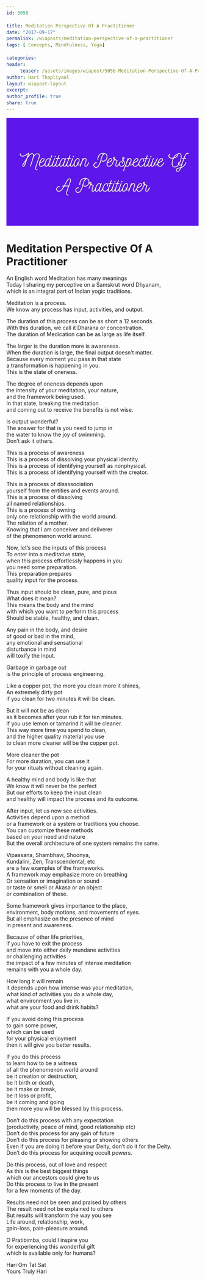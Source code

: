 ```yaml
--- 
id: 5058

title: Meditation Perspective Of A Practitioner
date: "2017-09-17"
permalink: /wiaposts/meditation-perspective-of-a-practitioner
tags: [ Concepts, Mindfulness, Yoga]    

categories: 
header:
     teaser: /assets/images/wiapost/5058-Meditation-Perspective-Of-A-Practitioner.jpg
author: Hari Thapliyaal 
layout: wiapost-layout
excerpt:  
author_profile: true 
share: true 
---
```


![Meditation Perspective Of A Practitioner](/assets/images/wiapost/5058-Meditation-Perspective-Of-A-Practitioner.jpg)     
   
# Meditation Perspective Of A Practitioner
   
An English word Meditation has many meanings     
Today I sharing my perceptive on a Samskrut word Dhyanam,     
which is an integral part of Indian yogic traditions.    
    
Meditation is a process.     
We know any process has input, activities, and output.    
    
The duration of this process can be as short a 12 seconds.     
With this duration, we call it Dharana or concentration.     
The duration of Medication can be as large as life itself.    
    
The larger is the duration more is awareness.     
When the duration is large, the final output doesn’t matter.     
Because every moment you pass in that state     
a transformation is happening in you.     
This is the state of oneness.    
    
The degree of oneness depends upon     
the intensity of your meditation, your nature,     
and the framework being used.     
In that state, breaking the meditation     
and coming out to receive the benefits is not wise.    
    
Is output wonderful?     
The answer for that is you need to jump in     
the water to know the joy of swimming.     
Don’t ask it others.    
    
This is a process of awareness     
This is a process of dissolving your physical identity.     
This is a process of identifying yourself as nonphysical.     
This is a process of identifying yourself with the creator.    
    
This is a process of disassociation     
yourself from the entities and events around.     
This is a process of dissolving     
all named relationships.     
This is a process of owning     
only one relationship with the world around.     
The relation of a mother.     
Knowing that I am conceiver and deliverer     
of the phenomenon world around.    
    
Now, let’s see the inputs of this process     
To enter into a meditative state,     
when this process effortlessly happens in you     
you need some preparation.     
This preparation prepares     
quality input for the process.    
    
Thus input should be clean, pure, and pious     
What does it mean?     
This means the body and the mind     
with which you want to perform this process     
Should be stable, healthy, and clean.    
    
Any pain in the body, and desire     
of good or bad in the mind,     
any emotional and sensational     
disturbance in mind     
will toxify the input.    
    
Garbage in garbage out     
is the principle of process engineering.    
    
Like a copper pot, the more you clean more it shines,     
An extremely dirty pot     
if you clean for two minutes it will be clean.    
    
But it will not be as clean     
as it becomes after your rub it for ten minutes.     
If you use lemon or tamarind it will be cleaner.     
This way more time you spend to clean,     
and the higher quality material you use     
to clean more cleaner will be the copper pot.    
    
More cleaner the pot     
For more duration, you can use it     
for your rituals without cleaning again.    
    
A healthy mind and body is like that     
We know it will never be the perfect     
But our efforts to keep the input clean     
and healthy will impact the process and its outcome.    
    
After input, let us now see activities.     
Activities depend upon a method     
or a framework or a system or traditions you choose.     
You can customize these methods     
based on your need and nature     
But the overall architecture of one system remains the same.    
    
Vipassana, Shambhavi, Shoonya,     
Kundalini, Zen, Transcendental, etc     
are a few examples of the frameworks.     
A framework may emphasize more on breathing     
Or sensation or imagination or sound     
or taste or smell or Akasa or an object     
or combination of these.    
    
Some framework gives importance to the place,     
environment, body motions, and movements of eyes.     
But all emphasize on the presence of mind     
in present and awareness.    
    
Because of other life priorities,     
if you have to exit the process     
and move into either daily mundane activities     
or challenging activities     
the impact of a few minutes of intense meditation     
remains with you a whole day.    
    
How long it will remain     
it depends upon how intense was your meditation,     
what kind of activities you do a whole day,     
what environment you live in.     
what are your food and drink habits?    
    
If you avoid doing this process     
to gain some power,     
which can be used     
for your physical enjoyment     
then it will give you better results.    
    
If you do this process     
to learn how to be a witness     
of all the phenomenon world around     
be it creation or destruction,     
be it birth or death,     
be it make or break,     
be it loss or profit,     
be it coming and going     
then more you will be blessed by this process.    
    
Don’t do this process with any expectation     
(productivity, peace of mind, good relationship etc)     
Don’t do this process for any gain of future     
Don’t do this process for pleasing or showing others     
Even if you are doing it before your Deity, don’t do it for the Deity.     
Don’t do this process for acquiring occult powers.    
    
Do this process, out of love and respect     
As this is the best biggest things     
which our ancestors could give to us     
Do this process to live in the present     
for a few moments of the day.    
    
Results need not be seen and praised by others     
The result need not be explained to others     
But results will transform the way you see     
Life around, relationship, work,     
gain-loss, pain-pleasure around.    
    
O Pratibimba, could I inspire you     
for experiencing this wonderful gift     
which is available only for humans?    
    
Hari Om Tat Sat     
Yours Truly Hari    
